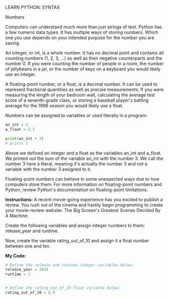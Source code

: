 LEARN PYTHON: SYNTAX

Numbers

Computers can understand much more than just strings of text. Python has a few numeric data types. It has multiple ways of storing numbers. Which one you use depends on your intended purpose for the number you are saving.

An integer, or int, is a whole number. It has no decimal point and contains all counting numbers (1, 2, 3, ...) as well as their negative counterparts and the number 0. If you were counting the number of people in a room, the number of jellybeans in a jar, or the number of keys on a keyboard you would likely use an integer.

A floating-point number, or a float, is a decimal number. It can be used to represent fractional quantities as well as precise measurements. If you were measuring the length of your bedroom wall, calculating the average test score of a seventh-grade class, or storing a baseball player's batting average for the 1998 season you would likely use a float.

Numbers can be assigned to variables or used literally in a program:
```py
an_int = 2
a_float = 2.1

print(an_int + 3)
# prints 5
```
Above we defined an integer and a float as the variables an_int and a_float. We printed out the sum of the variable an_int with the number 3. We call the number 3 here a literal, meaning it's actually the number 3 and not a variable with the number 3 assigned to it.

Floating-point numbers can behave in some unexpected ways due to how computers store them. For more information on floating-point numbers and Python, review Python's documentation on floating-point limitations.

**Instructions:**
A recent movie-going experience has you excited to publish a review. You rush out of the cinema and hastily begin programming to create your movie-review website: The Big Screen's Greatest Scenes Decided By A Machine.

Create the following variables and assign integer numbers to them: release_year and runtime.

Now, create the variable rating_out_of_10 and assign it a float number between one and ten.

**My Code:**
```py
# Define the release and runtime integer variables below:
release_year = 2019
runtime = 2


# Define the rating_out_of_10 float variable below: 
rating_out_of_10 = 6.9
```
